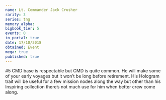 ```yaml
---
name: Lt. Commander Jack Crusher
rarity: 3
series: tng
memory_alpha:
bigbook_tier: 5
events: 0
in_portal: true
date: 17/10/2018
obtained: Event
mega: true
published: true
---
```


#5 CMD base is respectable but CMD is quite common. He will make some of your early voyages but it won’t be long before retirement. His Hologram trait will be useful for a few mission nodes along the way but other than his Inspiring collection there’s not much use for him when better crew come along.
